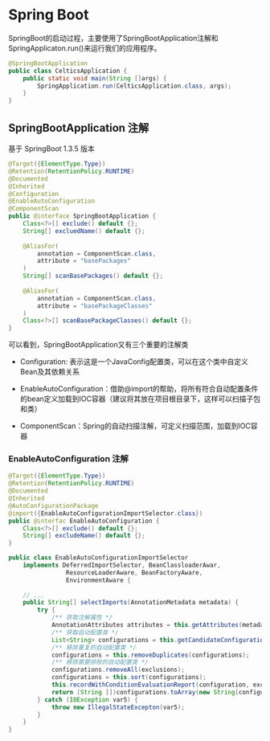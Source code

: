 # Spring Boot


SpringBoot的启动过程，主要使用了SpringBootApplication注解和SpringApplicaton.run()来运行我们的应用程序。

```java
@SpringBootApplication
public class CelticsApplication {
	public static void main(String []args) {
		SpringApplication.run(CelticsApplication.class, args);
	}
}
```


## SpringBootApplication 注解

基于 SpringBoot 1.3.5 版本

```java
@Target({ElementType.Type})
@Retention(RetentionPolicy.RUNTIME)
@Documented
@Inherited
@Configuration
@EnableAutoConfiguration
@ComponentScan
public @interface SpringBootApplication {
	Class<?>[] exclude() default {};
	String[] excluedName() default {};
	
	@AliasFor(
		annotation = ComponentScan.class,
		attribute = "basePackages"
	)
	String[] scanBasePackages() default {};
	
	@AliasFor(
		annotation = ComponentScan.class,
		attribute = "basePackageClasses"
	)
	Class<?>[] scanBasePackageClasses() default {};
}
```

可以看到，SpringBootApplication又有三个重要的注解类

- Configuration: 表示这是一个JavaConfig配置类，可以在这个类中自定义Bean及其依赖关系

- EnableAutoConfiguration：借助@import的帮助，将所有符合自动配置条件的bean定义加载到IOC容器（建议将其放在项目根目录下，这样可以扫描子包和类）

- ComponentScan：Spring的自动扫描注解，可定义扫描范围，加载到IOC容器



### EnableAutoConfiguration 注解

```java
@Target({ElementType.Type})
@Retention(RetentionPolicy.RUNTIME)
@Documented
@Inherited
@AutoConfigurationPackage
@import({EnableAutoConfigurationImportSelector.class})
public @interfac EnableAutoConfiguration {
	Class<?>[] exclude() default {};
	String[] excludeName() default {};
}
```


```java
public class EnableAutoConfigurationImportSelector
	implements DeferredImportSelector, BeanClassloaderAwar,
				ResourceLoaderAware, BeanFactoryAware, 
				EnvironmentAware {
	
	// ...
	public String[] selectImports(AnnotationMetadata metadata) {
		try {
			/** 获取注解属性 */
			AnnotationAttributes attributes = this.getAttributes(metadata);
			/** 获取自动配置类 */
			List<String> configurations = this.getCandidateConfigurations(metadata, attributes);
			/** 移除重复的自动配置类 */
			configurations = this.removeDuplicates(configurations);
			/** 移除需要排除的自动配置类 */
			configurations.removeAll(exclusions);
			configurations = this.sort(configurations);
			this.recordWithConditionEvaluationReport(configuration, exclusions);
			return (String [])configurations.toArray(new String[configurations.size()]);	
		} catch (IOException var5) {
			throw new IllegalStateExcepton(var5);
		}
	}				
}
```
